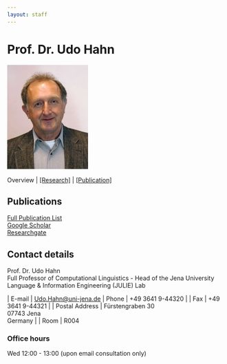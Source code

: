 ```yaml
---
layout: staff
---
```


# Prof. Dr. Udo Hahn

<div class="portrait">
  <img src="udo_hahn-width-188-height-242.jpg">
</div>

Overview | 
[[Research]](research.html) |
[[Publication]](publication.html)

## Publications

[Full Publication List](publication.html)<br/>
[Google Scholar](https://scholar.google.com/citations?user=pSziNSkAAAAJ&hl=de)<br/>
[Researchgate](https://www.researchgate.net/profile/Udo_Hahn)

## Contact details
Prof. Dr. Udo Hahn<br/>
Full Professor of Computational Linguistics - Head of the Jena University Language & Information Engineering (JULIE) Lab

| E-mail | [Udo.Hahn@uni-jena.de](mailto:Udo.Hahn@uni-jena.de)
| Phone | +49 3641 9-44320 |
| Fax | +49 3641 9-44321 |
| Postal Address | Fürstengraben 30<br/> 07743 Jena<br/> Germany |
| Room | R004

### Office hours
Wed 12:00 - 13:00 (upon email consultation only)
